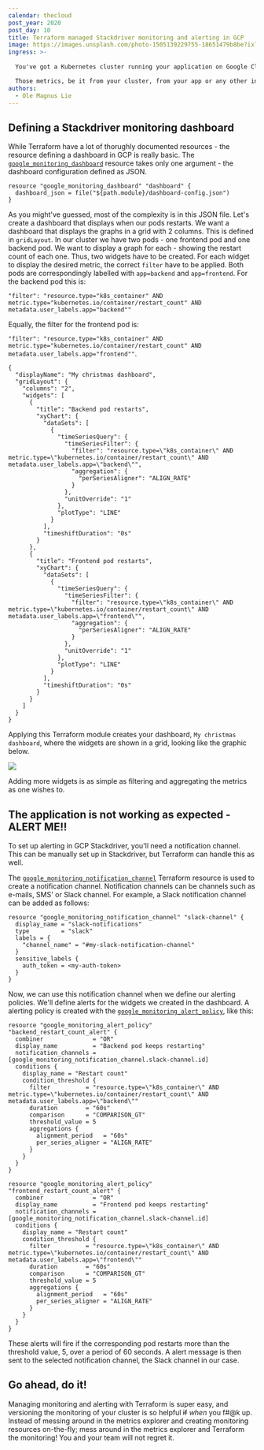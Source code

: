 ```yaml
---
calendar: thecloud
post_year: 2020
post_day: 10
title: Terraform managed Stackdriver monitoring and alerting in GCP
image: https://images.unsplash.com/photo-1505139229755-18651479b8be?ixlib=rb-1.2.1&ixid=eyJhcHBfaWQiOjEyMDd9&auto=format&fit=crop&w=3450&q=80
ingress: >-
  
  You've got a Kubernetes cluster running your application on Google Cloud Platform (GCP), managed by Terraform.

  Those metrics, be it from your cluster, from your app or any other instance in our cluster - what to do with them? Sure, you've got `Metrics Explorer` in GCP. Sure, you can manually select the metrics, aggregations, alignments, etc. to be shown in your dashboard. However - this can also be defined in Terraform, allowing a lot more control over the metrics that you monitor.
authors:
  - Ole Magnus Lie
---
```

## Defining a Stackdriver monitoring dashboard

While Terraform have a lot of thorughly documented resources - the resource defining a dashboard in GCP is really basic.
The [`google_monitoring_dashboard`](https://registry.terraform.io/providers/hashicorp/google/latest/docs/resources/monitoring_dashboard) resource takes only one argument - the dashboard configuration defined as JSON.

```
resource "google_monitoring_dashboard" "dashboard" {
  dashboard_json = file("${path.module}/dashboard-config.json")
}
```

As you might've guessed, most of the complexity is in this JSON file. Let's create a dashboard that displays when our pods restarts.
We want a dashboard that displays the graphs in a grid with 2 columns. This is defined in `gridLayout`.
In our cluster we have two pods - one frontend pod and one backend pod. We want to display a graph for each - showing the restart count of each one.
Thus, two widgets have to be created. For each widget to display the desired metric, the correct `filter` have to be applied.
Both pods are correspondingly labelled with `app=backend` and `app=frontend`.
For the backend pod this is:

`"filter": "resource.type="k8s_container" AND metric.type="kubernetes.io/container/restart_count" AND metadata.user_labels.app="backend""`

Equally, the filter for the frontend pod is:

`"filter": "resource.type="k8s_container" AND metric.type="kubernetes.io/container/restart_count" AND metadata.user_labels.app="frontend""`.

```
{
  "displayName": "My christmas dashboard",
  "gridLayout": {
    "columns": "2",
    "widgets": [
      {
        "title": "Backend pod restarts",
        "xyChart": {
          "dataSets": [
            {
              "timeSeriesQuery": {
                "timeSeriesFilter": {
                  "filter": "resource.type=\"k8s_container\" AND metric.type=\"kubernetes.io/container/restart_count\" AND metadata.user_labels.app=\"backend\"",
                  "aggregation": {
                    "perSeriesAligner": "ALIGN_RATE"
                  }
                },
                "unitOverride": "1"
              },
              "plotType": "LINE"
            }
          ],
          "timeshiftDuration": "0s"
        }
      },
      {
        "title": "Frontend pod restarts",
        "xyChart": {
          "dataSets": [
            {
              "timeSeriesQuery": {
                "timeSeriesFilter": {
                  "filter": "resource.type=\"k8s_container\" AND metric.type=\"kubernetes.io/container/restart_count\" AND metadata.user_labels.app=\"frontend\"",
                  "aggregation": {
                    "perSeriesAligner": "ALIGN_RATE"
                  }
                },
                "unitOverride": "1"
              },
              "plotType": "LINE"
            }
          ],
          "timeshiftDuration": "0s"
        }
      }
    ]
  }
}
```

Applying this Terraform module creates your dashboard, `My christmas dashboard`, where the widgets are shown in a grid, looking like the graphic below.

![](backend-restart.png)

Adding more widgets is as simple as filtering and aggregating the metrics as one wishes to.

## The application is not working as expected - ALERT ME!!

To set up alerting in GCP Stackdriver, you'll need a notification channel. This can be manually set up in Stackdriver, but Terraform can handle this as well.

The [`google_monitoring_notification_channel`](https://registry.terraform.io/providers/hashicorp/google/latest/docs/resources/monitoring_notification_channel) Terraform resource is used to create a notification channel. Notification channels can be channels such as e-mails, SMS' or Slack channel. For example, a Slack notification channel can be added as follows:

```
resource "google_monitoring_notification_channel" "slack-channel" {
  display_name = "slack-notifications"
  type         = "slack"
  labels = {
    "channel_name" = "#my-slack-notification-channel"
  }
  sensitive_labels {
    auth_token = <my-auth-token>
  }
}
```

Now, we can use this notification channel when we define our alerting policies. We'll define alerts for the widgets we created in the dashboard.
A alerting policy is created with the [`google_monitoring_alert_policy`](https://registry.terraform.io/providers/hashicorp/google/latest/docs/resources/monitoring_alert_policy), like this:

```
resource "google_monitoring_alert_policy" "backend_restart_count_alert" {
  combiner              = "OR"
  display_name          = "Backend pod keeps restarting"
  notification_channels = [google_monitoring_notification_channel.slack-channel.id]
  conditions {
    display_name = "Restart count"
    condition_threshold {
      filter          = "resource.type=\"k8s_container\" AND metric.type=\"kubernetes.io/container/restart_count\" AND metadata.user_labels.app=\"backend\""
      duration        = "60s"
      comparison      = "COMPARISON_GT"
      threshold_value = 5
      aggregations {
        alignment_period   = "60s"
        per_series_aligner = "ALIGN_RATE"
      }
    }
  }
}

resource "google_monitoring_alert_policy" "frontend_restart_count_alert" {
  combiner              = "OR"
  display_name          = "Frontend pod keeps restarting"
  notification_channels = [google_monitoring_notification_channel.slack-channel.id]
  conditions {
    display_name = "Restart count"
    condition_threshold {
      filter          = "resource.type=\"k8s_container\" AND metric.type=\"kubernetes.io/container/restart_count\" AND metadata.user_labels.app=\"frontend\""
      duration        = "60s"
      comparison      = "COMPARISON_GT"
      threshold_value = 5
      aggregations {
        alignment_period   = "60s"
        per_series_aligner = "ALIGN_RATE"
      }
    }
  }
}
```

These alerts will fire if the corresponding pod restarts more than the threshold value, 5, over a period of 60 seconds. A alert message is then sent to the selected notification channel, the Slack channel in our case.

## Go ahead, do it!

Managing monitoring and alerting with Terraform is super easy, and versioning the monitoring of your cluster is so helpful ~~if~~ _when_ you f#@k up. Instead of messing around in the metrics explorer and creating monitoring resources on-the-fly; mess around in the metrics explorer and Terraform the monitoring! You and your team will not regret it.